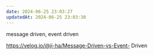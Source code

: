 ```yaml
---
date: 2024-06-25 23:03:27
updatedAt: 2024-06-25 23:03:30
---
```

message driven, event driven

https://velog.io/@ji-ha/Message-Driven-vs-Event-
Driven